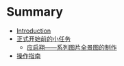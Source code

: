 # Summary

* [Introduction](README.md)
* [正式开始前的小任务](chapter1.md)
  * [应启翔——系列图片全景图的制作](chapter1/ying-qi-xiang.md)
* [操作指南](cao-zuo-zhi-nan.md)

